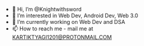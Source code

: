 - 👋 Hi, I’m @Knightwithsword
- 👀 I’m interested in Web Dev, Android Dev, Web 3.0
- 🌱 I’m currently working on Web Dev and DSA
- 📫 How to reach me - mail me at KARTIKTYAGI1201@PROTONMAIL.COM

<!---
Knightwithsword/Knightwithsword is a ✨ special ✨ repository because its `README.md` (this file) appears on your GitHub profile.
You can click the Preview link to take a look at your changes.
--->
